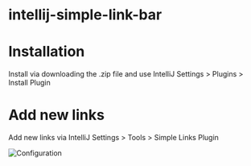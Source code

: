 # intellij-simple-link-bar

# Installation
Install via downloading the .zip file and use IntelliJ Settings > Plugins > Install Plugin 

# Add new links
Add new links via IntelliJ Settings > Tools > Simple Links Plugin

![Configuration](link)
